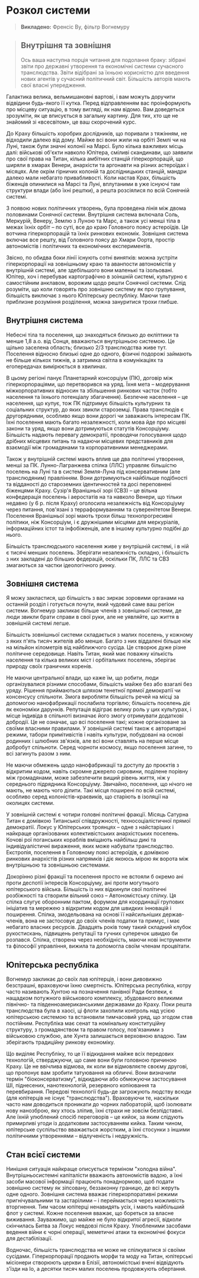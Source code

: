 # Розкол системи

> **Викладено:** Френсіс Ву, фільтр Вогнемуру

<blockquote>

## Внутрішня та зовнішня

Ось ваша наступна порція читання для подолання браку: зібрані звіти про державні утворення та економічні системи сучасного транслюдства. Звіти відібрані за їхньою корисністю для введення нових агентів у сучасний політичний світ. Більшість авторів мають свої власні упередження.

</blockquote>

Галактика велика, вельмишановні вартові, і вам можуть доручити відвідини будь-якого її кутка. Перед відправленням вас проінформують про місцеву ситуацію, в тому вигляді, як нам відомо. Вам доведеться зрозуміти, як це вписується в загальну картину. Для тих, хто ще не знайомий зі «всесвітом», це ваш скорочений курс.

До Краху більшість хоробрих дослідників, що поривали з тяжінням, не відходили далеко від дому. Майже всі вони жили на орбіті Землі чи на Луні, також були значні колонії на Марсі. Було кілька важливих місць далі: військові об'єкти навколо Юпітера, сміливі скандинави, що заявили про свої права на Титан, кілька амбітних станцій гіперкорпорацій, що ширяли в хмарах Венери, анархісти та аргонавти на різних астероїдах і місяцях. Але окрім гірничих колоній та дослідницьких станцій, мандри далеко мали небагато привабливості. Коли настав Крах, більшість біженців опинилися на Марсі та Луні, вплутаними в уже існуючі там структури влади (або їхні рештки), а решта розсіялися по всій Сонячній системі.

З появою нових політичних утворень, була проведена лінія між двома половинами Сонячної системи. Внутрішня система включала Соль, Меркурій, Венеру, Землю з Луною та Марс, а також усі менші тіла в межах їхніх орбіт – по суті, все до краю Головного поясу астероїдів. Це вотчина гіперкорпорацій та їхніх ринкових економік. Зовнішня система включає все решту, від Головного поясу до Хмари Оорта, простір автономістів і політичних та економічних експериментів.

Звісно, по обидва боки лінії існують сотні винятків: можна зустріти гіперкорпорації на зовнішньому краю та аванпости автономістів у внутрішній системі, але здебільшого вони маленькі та ізольовані. Юпітер, хоч і перебуває картографічно в зоіншній системі, культурно є самостійним анклавом, ворожим щодо решти Сонячної системи. Слід розуміти, що коли говорять про зовнішню систему як про групування, більшість виключає з нього Юпітерську республіку. Маючи таке приблизне розуміння розділення, можна зануритися трохи глибше.

## Внутрішня система

Небесні тіла та поселення, що знаходяться близько до екліптики та менше 1,8&nbsp;а.о. від Сонця, вважаються внутрішньою системою. Це щільно заселена область; близько 2/3 транслюдства живе тут. Поселення відносно близькі одне до одного, фізичні подорожі займають не більше кількох тижнів, а затримка світла в комунікаціях та егопередачах вимірюється в хвилинах.

В цьому регіоні панує Планетарний консорціум (ПК), договір між гіперкорпораціями, що перетворився на уряд. Їхня мета – модерування міжкорпоративних відносин та збільшення ринкових часток (тобто населення та їхнього потенціалу збагачення). Безпечне населення – це населення, що купує, тож ПК підтримує більшість культурних та соціальних структур, до яких звикли староземці. Права транслюдів є другорядними, особливо якщо вони дорогі чи заважають інтересам ПК. Їхні поселення мають багато незалежності, коли мова йде про місцеві закони та уряд, якщо вони дотримуються статутів Консорціуму. Більшість надають перевагу демократії, проводячи голосування щодо дрібних місцевих питань та надаючи місцевих представників для взаємодії між громадянами та корпоративними менеджерами.

Також у внутрішній системі мають вплив ще два політичні утворення, менші за ПК. Лунно-Лагранжева спілка (ЛЛС) управляє більшістю поселень на Луні та в системі Земля-Луна під консервативним (але транслюдяним) правлінням. Вони дотримуються найбільше подібності та відданості до староземних ідентичностей та досі переповнені біженцями Краху. Сузір'я Вранішньої зорі (СВЗ) – це вільна конфедерація поселень і аеростатів на та навколо Венери, що тільки недавно (у 6&nbsp;р. після Краху) оголосила незалежність від Консорціуму через питання, пов'язані з терраформуванням та суверенітетом Венери. Поселення Вранішньої зорі мають трохи більш технопрогресивні політики, ніж Консорціум, і є дружнішими місцями для меркуріалів, інформаційних істот та інфобіженців, але в іншому культурно подібні до нього.

Більшість транслюдського населення живе у внутрішній системі, і в ній є тисячі менших поселень. Зберігати незалежність складно, і більшість з них закладені до більших федерацій, оскільки ПК, ЛЛС та СВЗ змагаються за частки ідеологічного ринку.

## Зовнішня система

Я можу закластися, що більшість з вас зиркає зоровими органами на останній розділ і готується почути, який чудовий саме ваш регіон системи. Вогнемур закликає більше членів з зовнішньої системи, де люди звикли брати справи в свої руки, але не уявляйте, що життя в зовнішній системі легше.

Більшість зовнішньої системи складається з малих поселень, у кожному з яких п'ять тисяч жителів або менше. Багато з них віддалені більше ніж на мільйон кілометрів від найближчого сусіда. Це створює дуже різне політичне середовище. Навіть Титан, який має поважну кількість населення та кілька великих міст і орбітальних поселень, зберігає природу своїх граничних коренів.

Не маючи центральної влади, що каже їм, що робити, люди організувалися різними способами, більшість майже без або взагалі без уряду. Рішення приймаються шляхом тенетної прямої демократії чи консенсусу спільноти. Змога виробляти більшість речей на місці за допомогою нанофабрикації послабила торгівлю; більшість поселень діє як економіки дарунків. Репутація відіграє велику роль у цих культурах, і місце індивіда в спільноті визначає його змогу отримувати додаткові добродії. Це не означає, що всі поселення такі; кожне організоване за своїми власними правилами. У зовнішній системі також є авторитарні режими, табори примітивістів і навіть культури, побудовані на основі родинних і шлюбних зв'язків, але всі вони ставлять на перше місце добробут спільноти. Серед чорноти космосу, якщо поселення загине, то всі загинуть разом з ним.

Не маючи обмежень щодо нанофабрикації та доступу до проєктів з відкритим кодом, навіть скромне джерело сировини, поділене порівну між громадянами, може забезпечити вищий рівень життя, ніж у середнього підрядника Консорціуму. Звичайно, поселення, що нічого не мають, не мають чого ділити. Такі місця поширені по всій системі, особливо серед колоністів-краєвиків, що старіють в ізоляції на околицях системи.

У зовнішній системі є чотири головні політичні фракції. Місяць Сатурна Титан є домівкою Титанської співдружності, техносоціалістичної прямої демократії. Локус у Юпітерських троянцях – одне з найстаріших і найкраще організованих колективістських анархістських поселень. Кочові рої поганських кораблів вміщають найбільш дикі та індивідуалістичні вираження, яких може набувати транслюдство. Екстропія, поселення в Головному поясі астероїдів, є домівкою ринкових анархістів різних напрямків і діє якоюсь мірою як ворота між внутрішньою та зовнішньою системами.

Докорінно різні фракції та поселення просто не встояли б окремо ані проти деспотії інтересів Консорціуму, ані проти могутнього юпітерського війська. Більшість із них відкинули свої політичні розбіжності та створили вільний союз – Автономістську спілку. Ця спілка слугує оборонним пактом, форумом для координації групових ініціатив та мережею з відкритим кодом для швидких інновацій і поширення. Спілка, змодельована на основі її найсильніших держав-членів, вона не застосовує до своїх членів податки та примус, і має небагато власних ресурсів. Двадцять років тому такий складний клубок рукостискань, підвищень репутації та гучних суперечок швидко би розпався. Спілка, створена через необхідність, маючи нові інструменти та філософії управління, вижила та допомогла своїм членам процвітати.

## Юпітерська республіка

Вогнемур закликає до своїх лав юпітерців, і вони дивовижно безстрашні, враховуючи їхню смертність. Юпітерська республіка, котру часто називають Хунтою на позначення панівної Ради безпеки, є нащадком потужного військового комплексу, збудованого великими північно- та південноамериканськими державами до Краху. Поки решта транслюдства була в хаосі, ці флоти захопили контроль над усією юпітерською системою та встановили тимчасовий уряд, що згодом став постійним. Республіка має сенат та номінальну конституційну структуру, з громадянством та правом голосу, пов'язаними з військовою службою, але Хунта залишається верховною владою. Там зберігають традиційну ринкову економіку.

Що виділяє Республіку, то це її відкидання майже всіх передових технологій, стверджуючи, що саме вони були головною причиною Краху. Це не ввічлива відмова, як коли ви відмовляєте своєму другові, що пропонує вам зробити татуювання на обличчі. Вони визначили термін "біоконсерватизму", відкидаючи або обмежуючи застосування ШІ, піднесених, нанотехнологій, резервного копіювання та перевбирання. Передові технології будь-де загрожують людству всюди (для юпітерців не існує "транслюдства"). Враховуючи те, наскільки часто нам доводиться проникати до чорних лабораторій, щоб ізолювати нову нанозброю, яку хтось зліпив, їхні страхи не зовсім безпідставні. Але їхній улюблений спосіб переговорів – це кийок, за яким слідують примирливі угоди із додатковим застосуванням кийка. Таким чином, юпітерське суспільство вважається жорстким, а їхні стосунки з іншими політичними утвореннями – відлученість і недружність.

## Стан всієї системи

Нинішня ситуація найкраще описується терміном "холодна війна". Внутрішньосистемні капіталісти вважають автономістів вадою, а їхні засоби масової інформації працюють понаднормово, щоб подати зовнішню систему як зіпсовану, беззаконну границю, де всі жеруть одне одного. Зовнішня система вважає гіперкорпоративні режими пригнічувальними та застарілими – і переймається через можливість вторгнення. Тим часом юпітерці ненавидять усіх, і мають найбільший флот у системі. Кожне поселення вважає, що бореться за власне виживання. Зауважимо, що майже не було відкритої агресії, відколи скінчилась Битва за Локус невдовзі після Краху. Улюбленими засобами ведення війни є чорні операції, меметичні атаки та економічні фокуси для дестабілізації.

Водночас, більшість транслюдства не може не спілкуватися зі своїми сусідами. Гіперкорпорації продають морфи та моду на Титан, юпітерські місіонери створюють церкви в Елізії, автономістські вчені відвідують з'їзди на Іо, а десятки тисяч малих поселень продовжують обертання.
